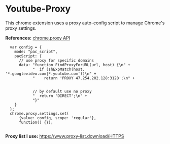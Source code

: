 # Youtube-Proxy
 
This chrome extension uses a proxy auto-config script to manage Chrome's proxy settings. 

**References:** [chrome.proxy API](https://developer.chrome.com/extensions/proxy)

```
  var config = {
    mode: "pac_script",
    pacScript: {
      // use proxy for specific domains
      data: "function FindProxyForURL(url, host) {\n" +
            "  if (shExpMatch(host, '*.googlevideo.com|*.youtube.com'))\n" +
            "    return 'PROXY 47.254.202.128:3128';\n" +

            
            // by default use no proxy
            "  return 'DIRECT';\n" +
            "}"
    }
  };
  chrome.proxy.settings.set(
      {value: config, scope: 'regular'},
      function() {});


```

**Proxy list I use:** https://www.proxy-list.download/HTTPS
